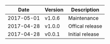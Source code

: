 | Date        | Version | Description |
| ----------- | ------- | ----------- |
| 2017-05-01  | v1.0.6  | Maintenance |
| 2017-04-28  | v1.0.0  | Offical release |
| 2017-04-28  | v0.0.1  | Initial release |
